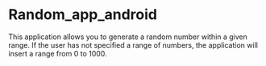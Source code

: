# Random_app_android
This application allows you to generate a random number within a given range. If the user has not specified a range of numbers, the application will insert a range from 0 to 1000.
